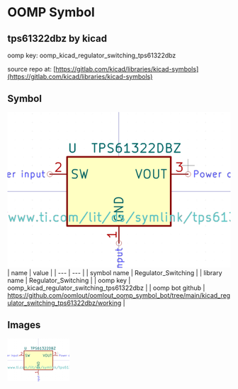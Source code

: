 # OOMP Symbol  
## tps61322dbz  by kicad  
  
oomp key: oomp_kicad_regulator_switching_tps61322dbz  
  
source repo at: [https://gitlab.com/kicad/libraries/kicad-symbols](https://gitlab.com/kicad/libraries/kicad-symbols)  
## Symbol  
  
[![working.png](working_600.png)](working.png)  
| name | value | 
| --- | --- | 
| symbol name | Regulator_Switching | 
| library name | Regulator_Switching | 
| oomp key | oomp_kicad_regulator_switching_tps61322dbz | 
| oomp bot github | https://github.com/oomlout/oomlout_oomp_symbol_bot/tree/main/kicad_regulator_switching_tps61322dbz/working | 
## Images  
  
[![working.png](working_140.png)](working.png)  
